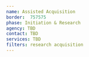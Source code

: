 ```yaml
---
name: Assisted Acquisition
border:  757575
phase: Initiation & Research
agency: TBD
contact: TBD
services: TBD
filters: research acquisition
---
```

